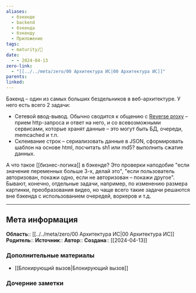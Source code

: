 ```yaml
---
aliases:
  - бэкенде
  - backend
  - бэкенда
  - бэкенду
  - Приложение
tags:
  - maturity/🌱
date:
  - - 2024-04-13
zero-link:
  - "[[../../meta/zero/00 Архитектура ИС|00 Архитектура ИС]]"
parents: 
linked:
---
```

Бэкенд – один из самых больших бездельников в веб-архитектуре. У него есть всего 2 задачи:
- Сетевой ввод-вывод. Обычно сводится к общению с [Rеverse proxy](Rеverse%20proxy.md) – прием http-запроса и ответ на него, и со всевозможными сервисами, которые хранят данные – это могут быть БД, очереди, memcaсhed и т.п.
- Склеивание строк – сериализовать данные в JSON, сформировать шаблон на основе html, посчитать sh1 или md5? выполнить сжатие данных.

А что такое [[бизнес-логика]] в бэкенде? Это проверки наподобие "если значение переменных больше 3-х, делай это", "если пользователь авторизован, покажи одно, если не авторизован – покажи другое". Бывают, конечно, отдельные задачи, например, по изменению размера картинки, преобразования видео, но чаще всего такие задачи решаются вне бэкенда с использованием очередей, воркеров и т.д.
***
## Мета информация
**Область**:: [[../../meta/zero/00 Архитектура ИС|00 Архитектура ИС]]
**Родитель**:: 
**Источник**:: 
**Автор**:: 
**Создана**:: [[2024-04-13]]
### Дополнительные материалы
- [[Блокирующий вызов|Блокирующий вызов]]
### Дочерние заметки
<!-- QueryToSerialize: LIST FROM [[]] WHERE contains(Родитель, this.file.link) or contains(parents, this.file.link) -->
